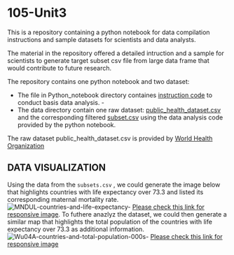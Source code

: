 # 105-Unit3

This is a repository containing a python notebook for data compilation instructions and sample datasets for scientists and data analysts.

The material in the repository offered a detailed intruction and a sample for scientists to generate target subset csv file from large data frame that would contribute to future research. 

The repository contains one python notebook and two dataset:
- The file in Python_notebook directory containes [instruction code](/Python_notebook/Feeder3.1.ipynb) to conduct basis data analysis. -
- The data directory contain one raw dataset: [public_health_dataset.csv](/data/public_health_dataset.csv) and the corresponding filtered [subset.csv](/data/subset.csv) using the data analysis code provided by the python notebook.

The raw dataset public_health_dataset.csv is provided by [World Health Organization](https://www.who.int/data/gho)



## DATA VISUALIZATION 
Using the data from the `subsets.csv` , we could generate the image below that highlights countries with life expectancy over 73.3 and listed its corresponding maternal mortality rate. 
![MNDUL-countries-and-life-expectancy-](https://user-images.githubusercontent.com/118194391/202930030-b80c5352-1b22-40cf-8c0a-681d045ff23b.png)
[Please check this link for responsive image](https://datawrapper.dwcdn.net/m6DZe/1/). 
To futhere anazlyz the dataset, we could then generate a similar map that highlights the total population of the countries with life expectancy over 73.3 as additional information.
![Wu04A-countries-and-total-population-000s-](https://user-images.githubusercontent.com/118194391/202932094-fa85ebfe-b630-4234-a5ba-505fdc27a2df.png)
[Please check this link for responsive image](https://datawrapper.dwcdn.net/Wu04A/1/)
